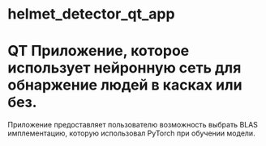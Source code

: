 # helmet_detector_qt_app

# QT Приложение, которое использует нейронную сеть для обнаржение людей в касках или без.
Приложение предоставляет пользователю возможность выбрать BLAS имплементацию, 
которую использовал PyTorch при обучении модели.
